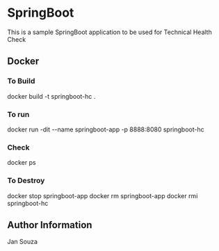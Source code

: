 # SpringBoot

This is a sample SpringBoot application to be used for Technical Health Check

Docker
--------------

 ### To Build
 docker build -t springboot-hc .

 ### To run
 docker run -dit --name springboot-app -p 8888:8080 springboot-hc

 ### Check
 docker ps

 ### To Destroy
 docker stop springboot-app
 docker rm springboot-app
 docker rmi springboot-hc


 Author Information
 ------------------

 Jan Souza
